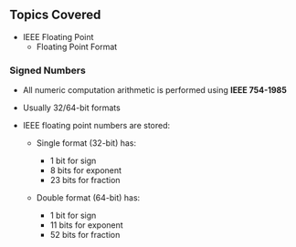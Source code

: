 ## Topics Covered
- IEEE Floating Point
  - Floating Point Format
  
### Signed Numbers

- All numeric computation arithmetic is performed using <b>IEEE 754-1985</b>

- Usually 32/64-bit formats

- IEEE floating point numbers are stored:
  - Single format (32-bit) has:
    - 1 bit for sign
    - 8 bits for exponent
    - 23 bits for fraction
    
  - Double format (64-bit) has:
    - 1 bit for sign
    - 11 bits for exponent
    - 52 bits for fraction
  
